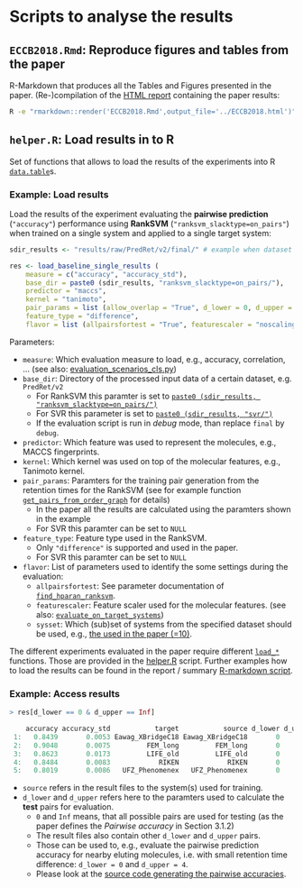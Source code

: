# Scripts to analyse the results

## ```ECCB2018.Rmd```: Reproduce figures and tables from the paper

R-Markdown that produces all the Tables and Figures presented in the paper.
(Re-)compilation of the [HTML report](../ECCB2018.html) containing the paper results:

```bash
R -e "rmarkdown::render('ECCB2018.Rmd',output_file='../ECCB2018.html')"
```

## ```helper.R```: Load results in to R

Set of functions that allows to load the results of the experiments into R [```data.table```](https://cran.r-project.org/web/packages/data.table/)s.

### Example: Load results

Load the results of the experiment evaluating the __pairwise prediction__ (```"accuracy"```)
performance using __RankSVM__ (```"ranksvm_slacktype=on_pairs"```) when trained 
on a single system and applied to a single target system:

```R
sdir_results <- "results/raw/PredRet/v2/final/" # example when dataset PredRet/v2 is used

res <- load_baseline_single_results (
    measure = c("accuracy", "accuracy_std"), 
    base_dir = paste0 (sdir_results, "ranksvm_slacktype=on_pairs/"),
    predictor = "maccs",
    kernel = "tanimoto",  
    pair_params = list (allow_overlap = "True", d_lower = 0, d_upper = 16, ireverse = "False", type = "order_graph"), 
    feature_type = "difference", 
    flavor = list (allpairsfortest = "True", featurescaler = "noscaling", sysset = 10))
```

Parameters:
- ```measure```: Which evaluation measure to load, e.g., accuracy, correlation, ... (see also: [evaluation_scenarios_cls.py](src/evaluation_scenarios_cls.py#L464))
- ```base_dir```: Directory of the processed input data of a certain dataset, e.g. ```PredRet/v2```
  - For RankSVM this paramter is set to [```paste0 (sdir_results, "ranksvm_slacktype=on_pairs/")```](results/raw/PredRet/v2/final_ECCB2018_paper/ranksvm_slacktype=on_pairs)
  - For SVR this parameter is set to [```paste0 (sdir_results, "svr/")```](results/raw/PredRet/v2/final_ECCB2018_paper/svr)
  - If the evaluation script is run in _debug_ mode, than replace ```final``` by ```debug```.
- ```predictor```: Which feature was used to represent the molecules, e.g., MACCS fingerprints.
- ```kernel```: Which kernel was used on top of the molecular features, e.g., Tanimoto kernel.
- ```pair_params```: Paramters for the training pair generation from the retention times for the RankSVM (see for example function [```get_pairs_from_order_graph```](src/rank_svm_cls.py#L60) for details)
  - In the paper all the results are calculated using the paramters shown in the example
  - For SVR this paramter can be set to ```NULL```
- ```feature_type```: Feature type used in the RankSVM. 
  - Only ```"difference"``` is supported and used in the paper.
  - For SVR this paramter can be set to ```NULL```
- ```flavor```: List of parameters used to identify the some settings during the evaluation:
  - ```allpairsfortest```: See parameter documentation of [```find_hparan_ranksvm```](src/model_selection_cls.py#L198).
  - ```featurescaler```: Feature scaler used for the molecular features. (see also: [```evaluate_on_target_systems```](src/evaluation_scenarios_cls.py#L209))
  - ```sysset```: Which (sub)set of systems from the specified dataset should be used, e.g., [the used in the paper (=10)](results/raw/PredRet/v2/config_local.json#L7).

The different experiments evaluated in the paper require different [```load_*```](helper.R#L246)
functions. Those are provided in the [helper.R](helper.R) script. Further examples
how to load the results can be found in the report / summary [R-markdown script](ECCB2018.Rmd).

### Example: Access results

```R
> res[d_lower == 0 & d_upper == Inf]

    accuracy accuracy_std           target           source d_lower d_upper
 1:   0.8439       0.0053 Eawag_XBridgeC18 Eawag_XBridgeC18       0     Inf
 2:   0.9048       0.0075         FEM_long         FEM_long       0     Inf
 3:   0.8623       0.0173         LIFE_old         LIFE_old       0     Inf
 4:   0.8484       0.0083            RIKEN            RIKEN       0     Inf
 5:   0.8019       0.0086   UFZ_Phenomenex   UFZ_Phenomenex       0     Inf
````

- ```source``` refers in the result files to the system(s) used for training. 
- ```d_lower``` and ```d_upper``` refers here to the paramters used to calculate the __test__ pairs for evaluation.
    - ```0``` and ```Inf``` means, that all possible pairs are used for testing (as the paper defines the _Pairwise accuracy_ in Section 3.1.2)
    - The result files also contain other ```d_lower``` and ```d_upper``` pairs.
    - Those can be used to, e.g., evaluate the pairwise prediction accuracy for nearby eluting molecules, i.e. with small retention time difference: ```d_lower = 0``` and ```d_upper = 4```.
    - Please look at the [source code generating the pairwise accuracies](src/evaluation_scenarios_cls.py#L457).